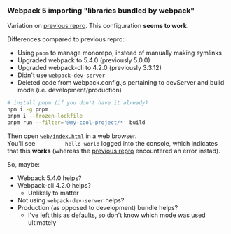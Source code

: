 ### Webpack 5 importing "libraries bundled by webpack"

Variation on [previous repro](https://github.com/Birch-san/webpack-repro). This configuration **seems to work**.

Differences compared to previous repro:

- Using `pnpm` to manage monorepo, instead of manually making symlinks
- Upgraded webpack to 5.4.0 (previously 5.0.0)
- Upgraded webpack-cli to 4.2.0 (previously 3.3.12)
- Didn't use `webpack-dev-server`
- Deleted code from webpack.config.js pertaining to devServer and build mode (i.e. development/production)

```bash
# install pnpm (if you don't have it already)
npm i -g pnpm
pnpm i --frozen-lockfile
pnpm run --filter='@my-cool-project/*' build
```

Then open [`web/index.html`](web/index.html) in a web browser.  
You'll see `         hello world` logged into the console, which indicates that this **works** (whereas the [previous repro](https://github.com/Birch-san/webpack-repro) encountered an error instad).

So, maybe:

- Webpack 5.4.0 helps?
- Webpack-cli 4.2.0 helps?
  - Unlikely to matter
- Not using `webpack-dev-server` helps?
- Production (as opposed to development) bundle helps?
  - I've left this as defaults, so don't know which mode was used ultimately